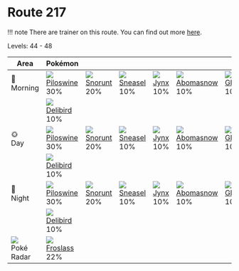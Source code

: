 # Route 217

!!! note
    There are trainer on this route. You can find out more [here](../../trainer_changes/route_217/).

Levels: 44 - 48

Area                           | Pokémon                          | &nbsp;                           | &nbsp;                           | &nbsp;                           | &nbsp;                           | &nbsp;
---                            | ---                              | ---                              | ---                              | ---                              | ---                              | ---
🌅<br>Morning                   | ![][221]<br> [Piloswine]<br> 30%| ![][361]<br> [Snorunt]<br> 20%  | ![][215]<br> [Sneasel]<br> 10%  | ![][124]<br> [Jynx]<br> 10%     | ![][460]<br> [Abomasnow]<br> 10%| ![][362]<br> [Glalie]<br> 10%
&nbsp;                         | ![][225]<br> [Delibird]<br> 10%
🌞<br>Day                       | ![][221]<br> [Piloswine]<br> 30%| ![][361]<br> [Snorunt]<br> 20%  | ![][215]<br> [Sneasel]<br> 10%  | ![][124]<br> [Jynx]<br> 10%     | ![][460]<br> [Abomasnow]<br> 10%| ![][362]<br> [Glalie]<br> 10%
&nbsp;                         | ![][225]<br> [Delibird]<br> 10%
🌙<br>Night                     | ![][221]<br> [Piloswine]<br> 30%| ![][361]<br> [Snorunt]<br> 20%  | ![][215]<br> [Sneasel]<br> 10%  | ![][124]<br> [Jynx]<br> 10%     | ![][460]<br> [Abomasnow]<br> 10%| ![][362]<br> [Glalie]<br> 10%
&nbsp;                         | ![][225]<br> [Delibird]<br> 10%
![][poke-radar]<br> Poké Radar | ![][478]<br> [Froslass]<br> 22%


[Jynx]: ../../pokemon_changes/124/
[Sneasel]: ../../pokemon_changes/215/
[Piloswine]: ../../pokemon_changes/221/
[Delibird]: ../../pokemon_changes/225/
[Snorunt]: ../../pokemon_changes/361/
[Glalie]: ../../pokemon_changes/362/
[Abomasnow]: ../../pokemon_changes/460/
[Froslass]: ../../pokemon_changes/478/
[poke-radar]: ../img/items/poke-radar.png
[124]: ../img/pokemon/124.png
[215]: ../img/pokemon/215.png
[221]: ../img/pokemon/221.png
[225]: ../img/pokemon/225.png
[361]: ../img/pokemon/361.png
[362]: ../img/pokemon/362.png
[460]: ../img/pokemon/460.png
[478]: ../img/pokemon/478.png
